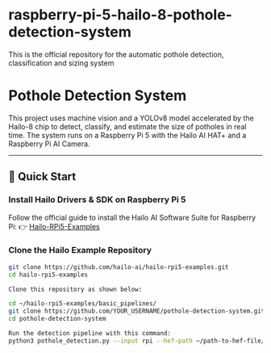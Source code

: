 # raspberry-pi-5-hailo-8-pothole-detection-system
This is the official repository for the automatic pothole detection, classification and sizing system

# Pothole Detection System

This project uses machine vision and a YOLOv8 model accelerated by the Hailo-8 chip to detect, classify, and estimate the size of potholes in real time. The system runs on a Raspberry Pi 5 with the Hailo AI HAT+ and a Raspberry Pi AI Camera.

---

## 🚀 Quick Start

### Install Hailo Drivers & SDK on Raspberry Pi 5
Follow the official guide to install the Hailo AI Software Suite for Raspberry Pi:
👉 [Hailo-RPi5-Examples](https://github.com/hailo-ai/hailo-rpi5-examples)

### Clone the Hailo Example Repository
```bash
git clone https://github.com/hailo-ai/hailo-rpi5-examples.git
cd hailo-rpi5-examples

Clone this repository as shown below:

cd ~/hailo-rpi5-examples/basic_pipelines/
git clone https://github.com/YOUR_USERNAME/pothole-detection-system.git
cd pothole-detection-system

Run the detection pipeline with this command:
python3 pothole_detection.py --input rpi --hef-path ~/path-to-hef-file/Pothole-YOLOv8.hef


